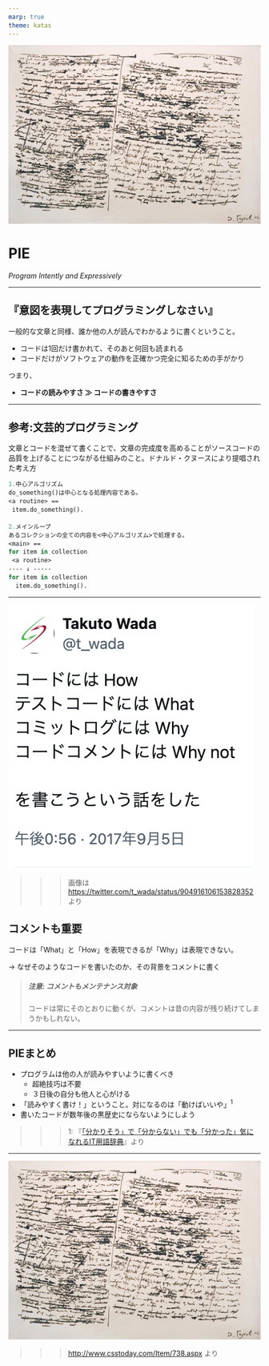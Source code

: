 ```yaml
---
marp: true
theme: katas
---
```

<!-- 
size: 16:9
paginate: true
-->
<!-- header: 勉強会# ― エンジニアとしての解像度を高めるための勉強会-->

![bg opacity:0.2](assets/09-marx.jpg)

# PIE

_Program Intently and Expressively_

<!-- 意図が分かりやすく、表現力豊かにプログラミングしなさい -->
---

## 『意図を表現してプログラミングしなさい』

一般的な文章と同様、誰か他の人が読んでわかるように書くということ。

* コードは1回だけ書かれて、そのあと何回も読まれる
* コードだけがソフトウェアの動作を正確かつ完全に知るための手がかり

つまり、

* **コードの読みやすさ ≫ コードの書きやすさ**

---

## 参考:文芸的プログラミング

文章とコードを混ぜて書くことで、文章の完成度を高めることがソースコードの品質を上げることにつながる仕組みのこと。ドナルド・クヌースにより提唱された考え方

```pascal
1.中心アルゴリズム
do_something()は中心となる処理内容である。
<a routine> ==
 item.do_something().

2.メインループ
あるコレクションの全ての内容を<中心アルゴリズム>で処理する。
<main> ==
for item in collection
 <a routine>
---- ↓ -----
for item in collection
  item.do_something().
 ```
<!-- クヌースはいわゆる天才。The Art of Computer Programmingという超有名な本を書くために、本を作るためのソフトウェアを書いたという -->
<!-- 今だとJupyter notebookが近いが、より連携したもの -->
<!-- 今はChatGPTがあるので不要かもしれない。コメントを上手に付けてくれるから。
* Pythonでcollectionという名前の配列を順にたどり、格納されているitemのdo_something()メソッドを呼び出す処理
 -->

---

![bg 70% right:40%](assets/09-whynot_in_comments.png)
>>> 画像は https://twitter.com/t_wada/status/904916106153828352 より

## コメントも重要

コードは「What」と「How」を表現できるが「Why」は表現できない。

→ なぜそのようなコードを書いたのか、その背景をコメントに書く

> ##### 注意: コメントもメンテナンス対象
> 
> コードは常にそのとおりに動くが、コメントは昔の内容が残り続けてしまうかもしれない。

---

## PIEまとめ

* プログラムは他の人が読みやすいように書くべき
    * 超絶技巧は不要
    * ３日後の自分も他人と心がける
* 「読みやすく書け！」ということ。対になるのは「動けばいいや」$^1$
* 書いたコードが数年後の黒歴史にならないようにしよう

>>> 1: 『[「分かりそう」で「分からない」でも「分かった」気になれるIT用語辞典](https://wa3.i-3-i.info/word18455.html)』より

---

![bg contain](assets/09-marx.jpg)
>>> http://www.csstoday.com/Item/738.aspx より

<!-- これはカール・マルクスの書いた資本論という本の原稿。 -->
<!-- カール・マルクス(1818-1883。ドイツの哲学者、経済学者、革命家)：フリードリヒ・エンゲルスとともに、包括的な世界観および革命思想として科学的社会主義（マルクス主義）を打ちたて、資本主義の高度な発展により社会主義・共産主義社会が到来する必然性を説いた。大量の著書があるそうで、特に資本論と共産主義宣言が有名

資本論はどういう本かというと、資本主義とは資本家(ブルジョワジー)と労働者(プロレタリアート)の２グループにおいて、ブルジョワジーが労働者を搾取することでよりお金を手に入れる仕組みであると説いた本。

資本主義はやがて労働者による闘争によってブルジョワジーが淘汰され、社会主義から共産主義へと変化していくという話がマルクス主義(かなり乱暴)

マルクス経済学とともに20世紀以降の国際政治や思想に多大な影響を与えた。-->
<!-- ちなみに
社会主義：資本は国のもので、国がそれらを管理して平等にする体制。資本主義と異なり個人が資本を所有しない
共産主義: 生産手段・生産物・資本などすべてのものを共有することによって実現する貧富の差のない社会を目指す体制
  -->
<!-- マルクス影響を受けた毛沢東は文化大革命を起こす。ソ連でもレーニン→スターリンということで悪い意味での影響、と言われることもある。プーチンもスターリンの影響を受けていると言われるし。 -->

<!-- その原稿がびっくりするほど汚い。文字が読めない。どれくらい読めないかというと、Wikipediaの「悪筆 (https://ja.wikipedia.org/wiki/%E6%82%AA%E7%AD%86) 」というページの参考写真として出てくるくらい汚い -->

<!-- 第1部は、マルクス自身によって発行されたが、第2部と第3部は、マルクスの死後、マルクスの遺稿をもとに、フリードリヒ・エンゲルスの献身的な尽力によって編集・刊行された。←献身的な努力とはなにかというと、エンゲルスにしか読めないきったない字を解読するという努力。しかもそのせいでエンゲルスは目まで悪くしてしまう -->